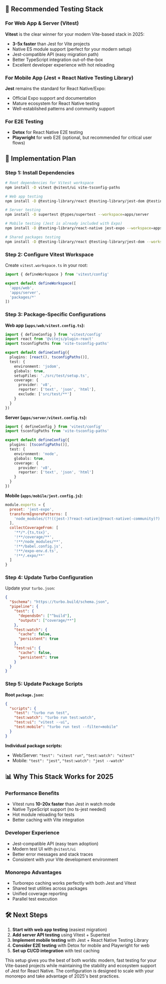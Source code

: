 ## 🎯 **Recommended Testing Stack**

### **For Web App & Server (Vitest)**
**Vitest** is the clear winner for your modern Vite-based stack in 2025:

- **3-5x faster** than Jest for Vite projects
- Native ES module support (perfect for your modern setup)
- Jest-compatible API (easy migration path)
- Better TypeScript integration out-of-the-box
- Excellent developer experience with hot reloading

### **For Mobile App (Jest + React Native Testing Library)**
**Jest** remains the standard for React Native/Expo:

- Official Expo support and documentation
- Mature ecosystem for React Native testing
- Well-established patterns and community support

### **For E2E Testing**
- **Detox** for React Native E2E testing
- **Playwright** for web E2E (optional, but recommended for critical user flows)

## 🚀 **Implementation Plan**

### **Step 1: Install Dependencies**

```bash
# Root dependencies for Vitest workspace
npm install -D vitest @vitest/ui vite-tsconfig-paths

# Web app testing
npm install -D @testing-library/react @testing-library/jest-dom @testing-library/user-event jsdom --workspace=apps/web

# Server testing  
npm install -D supertest @types/supertest --workspace=apps/server

# Mobile testing (Jest is already included with Expo)
npm install -D @testing-library/react-native jest-expo --workspace=apps/mobile

# Shared packages testing
npm install -D @testing-library/react @testing-library/jest-dom --workspace=packages/ui
```

### **Step 2: Configure Vitest Workspace**

Create `vitest.workspace.ts` in your root:

```typescript
import { defineWorkspace } from 'vitest/config'

export default defineWorkspace([
  'apps/web',
  'apps/server', 
  'packages/*'
])
```

### **Step 3: Package-Specific Configurations**

**Web app (`apps/web/vitest.config.ts`):**
```typescript
import { defineConfig } from 'vitest/config'
import react from '@vitejs/plugin-react'
import tsconfigPaths from 'vite-tsconfig-paths'

export default defineConfig({
  plugins: [react(), tsconfigPaths()],
  test: {
    environment: 'jsdom',
    globals: true,
    setupFiles: './src/test/setup.ts',
    coverage: {
      provider: 'v8',
      reporter: ['text', 'json', 'html'],
      exclude: ['src/test/**']
    }
  }
})
```

**Server (`apps/server/vitest.config.ts`):**
```typescript
import { defineConfig } from 'vitest/config'
import tsconfigPaths from 'vite-tsconfig-paths'

export default defineConfig({
  plugins: [tsconfigPaths()],
  test: {
    environment: 'node',
    globals: true,
    coverage: {
      provider: 'v8',
      reporter: ['text', 'json', 'html']
    }
  }
})
```

**Mobile (`apps/mobile/jest.config.js`):**
```javascript
module.exports = {
  preset: 'jest-expo',
  transformIgnorePatterns: [
    'node_modules/(?!((jest-)?react-native|@react-native(-community)?)|expo(nent)?|@expo(nent)?/.*|@expo-google-fonts/.*|react-navigation|@react-navigation/.*|@unimodules/.*|unimodules|sentry-expo|native-base|react-native-svg)'
  ],
  collectCoverageFrom: [
    '**/*.{ts,tsx}',
    '!**/coverage/**',
    '!**/node_modules/**',
    '!**/babel.config.js',
    '!**/expo-env.d.ts',
    '!**/.expo/**'
  ]
}
```

### **Step 4: Update Turbo Configuration**

Update your `turbo.json`:

```json
{
  "$schema": "https://turbo.build/schema.json",
  "pipeline": {
    "test": {
      "dependsOn": ["^build"],
      "outputs": ["coverage/**"]
    },
    "test:watch": {
      "cache": false,
      "persistent": true
    },
    "test:ui": {
      "cache": false,
      "persistent": true
    }
  }
}
```

### **Step 5: Update Package Scripts**

**Root `package.json`:**
```json
{
  "scripts": {
    "test": "turbo run test",
    "test:watch": "turbo run test:watch",
    "test:ui": "vitest --ui",
    "test:mobile": "turbo run test --filter=mobile"
  }
}
```

**Individual package scripts:**
- Web/Server: `"test": "vitest run"`, `"test:watch": "vitest"`  
- Mobile: `"test": "jest"`, `"test:watch": "jest --watch"`

## 📊 **Why This Stack Works for 2025**

### **Performance Benefits**
- Vitest runs **10-20x faster** than Jest in watch mode
- Native TypeScript support (no ts-jest needed)
- Hot module reloading for tests
- Better caching with Vite integration

### **Developer Experience**
- Jest-compatible API (easy team adoption)
- Modern test UI with `@vitest/ui`
- Better error messages and stack traces
- Consistent with your Vite development environment

### **Monorepo Advantages**
- Turborepo caching works perfectly with both Jest and Vitest
- Shared test utilities across packages
- Unified coverage reporting
- Parallel test execution

## 🛠 **Next Steps**

1. **Start with web app testing** (easiest migration)
2. **Add server API testing** using Vitest + Supertest
3. **Implement mobile testing** with Jest + React Native Testing Library
4. **Consider E2E testing** with Detox for mobile and Playwright for web
5. **Set up CI/CD integration** with test caching

This setup gives you the best of both worlds: modern, fast testing for your Vite-based projects while maintaining the stability and ecosystem support of Jest for React Native. The configuration is designed to scale with your monorepo and take advantage of 2025's best practices.